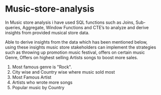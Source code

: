 # Music-store-analysis

In Music store analysis i have used SQL functions such as Joins, Sub-queries, Aggregate, Window Functions and CTE’s to analyze and derive insights from provided musical store data.

Able to derive insights from the data which has been mentioned below, using these insights music store stakeholders can implement the strategies such as throwing up promotion music festival, offers on certain music Genre, Offers on highest selling Artists songs to boost more sales.

1) Most famous genre is "Rock".
2) City wise and Country wise where music sold most
3) Most Famous Artist
4) Artists who wrote more songs
5) Popular music by Country

